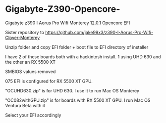 # Gigabyte-Z390-Opencore- 

Gigabyte z390 I Aorus Pro Wifi Monterey 12.0.1 Opencore EFI

Sister repository to https://github.com/jake99x3/z390-I-Aorus-Pro-Wifi-Clover-Monterey

Unzip folder and copy EFI folder + boot file to EFI directory of installer 

I have 2 of these boards both with a hackintosh install. 1 using UHD 630 and the other an RX 5500 XT

SMBIOS values removed

075 EFI is configured for RX 5500 XT GPU. 

"OCUHD630.zip" is for UHD 630. I use it to run Mac OS Monterey 

"OC082withGPU.zip" is for boards with RX 5500 XT GPU. I run Mac OS Ventura Beta with it

Select your EFI accordingly
